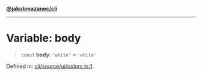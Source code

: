 [**@jakubmazanec/cli**](../../../README.md)

---

# Variable: body

> `const` **body**: `"white"` = `'white'`

Defined in:
[cli/source/ui/colors.ts:1](https://github.com/jakubmazanec/tools/blob/90a5050fae768000bb00b2044438762c3c8c0f98/packages/cli/source/ui/colors.ts#L1)
